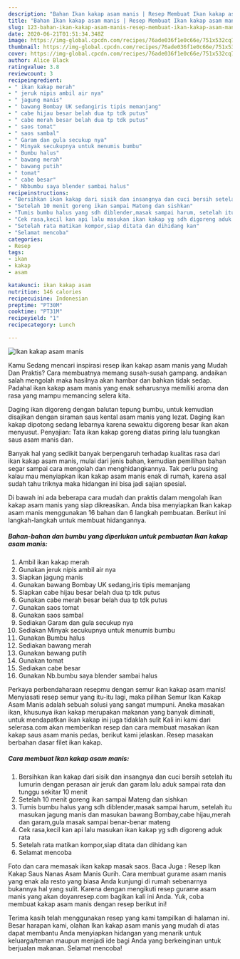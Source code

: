 ```yaml
---
description: "Bahan Ikan kakap asam manis | Resep Membuat Ikan kakap asam manis Yang Sedap"
title: "Bahan Ikan kakap asam manis | Resep Membuat Ikan kakap asam manis Yang Sedap"
slug: 123-bahan-ikan-kakap-asam-manis-resep-membuat-ikan-kakap-asam-manis-yang-sedap
date: 2020-06-21T01:51:34.348Z
image: https://img-global.cpcdn.com/recipes/76ade036f1e0c66e/751x532cq70/ikan-kakap-asam-manis-foto-resep-utama.jpg
thumbnail: https://img-global.cpcdn.com/recipes/76ade036f1e0c66e/751x532cq70/ikan-kakap-asam-manis-foto-resep-utama.jpg
cover: https://img-global.cpcdn.com/recipes/76ade036f1e0c66e/751x532cq70/ikan-kakap-asam-manis-foto-resep-utama.jpg
author: Alice Black
ratingvalue: 3.8
reviewcount: 3
recipeingredient:
- " ikan kakap merah"
- " jeruk nipis ambil air nya"
- " jagung manis"
- " bawang Bombay UK sedangiris tipis memanjang"
- " cabe hijau besar belah dua tp tdk putus"
- " cabe merah besar belah dua tp tdk putus"
- " saos tomat"
- " saos sambal"
- " Garam dan gula secukup nya"
- " Minyak secukupnya untuk menumis bumbu"
- " Bumbu halus"
- " bawang merah"
- " bawang putih"
- " tomat"
- " cabe besar"
- " Nbbumbu saya blender sambai halus"
recipeinstructions:
- "Bersihkan ikan kakap dari sisik dan insangnya dan cuci bersih setelah itu lumurin dengan perasan air jeruk dan garam lalu aduk sampai rata dan tunggu sekitar 10 menit"
- "Setelah 10 menit goreng ikan sampai Mateng dan sishkan"
- "Tumis bumbu halus yang sdh diblender,masak sampai harum, setelah itu masukan jagung manis dan masukan bawang Bombay,cabe hijau,merah dan garam,gula masak sampai benar-benar mateng"
- "Cek rasa,kecil kan api lalu masukan ikan kakap yg sdh digoreng aduk rata"
- "Setelah rata matikan kompor,siap ditata dan dihidang kan"
- "Selamat mencoba"
categories:
- Resep
tags:
- ikan
- kakap
- asam

katakunci: ikan kakap asam 
nutrition: 146 calories
recipecuisine: Indonesian
preptime: "PT30M"
cooktime: "PT31M"
recipeyield: "1"
recipecategory: Lunch

---
```



![Ikan kakap asam manis](https://img-global.cpcdn.com/recipes/76ade036f1e0c66e/751x532cq70/ikan-kakap-asam-manis-foto-resep-utama.jpg)

Kamu Sedang mencari inspirasi resep ikan kakap asam manis yang Mudah Dan Praktis? Cara membuatnya memang susah-susah gampang. andaikan salah mengolah maka hasilnya akan hambar dan bahkan tidak sedap. Padahal ikan kakap asam manis yang enak seharusnya memiliki aroma dan rasa yang mampu memancing selera kita.

Daging ikan digoreng dengan balutan tepung bumbu, untuk kemudian disajikan dengan siraman saus kental asam manis yang lezat. Daging ikan kakap dipotong sedang lebarnya karena sewaktu digoreng besar ikan akan menyusut. Penyajian: Tata ikan kakap goreng diatas piring lalu tuangkan saus asam manis dan.

Banyak hal yang sedikit banyak berpengaruh terhadap kualitas rasa dari ikan kakap asam manis, mulai dari jenis bahan, kemudian pemilihan bahan segar sampai cara mengolah dan menghidangkannya. Tak perlu pusing kalau mau menyiapkan ikan kakap asam manis enak di rumah, karena asal sudah tahu triknya maka hidangan ini bisa jadi sajian spesial.


Di bawah ini ada beberapa cara mudah dan praktis dalam mengolah ikan kakap asam manis yang siap dikreasikan. Anda bisa menyiapkan Ikan kakap asam manis menggunakan 16 bahan dan 6 langkah pembuatan. Berikut ini langkah-langkah untuk membuat hidangannya.

<!--inarticleads1-->

##### Bahan-bahan dan bumbu yang diperlukan untuk pembuatan Ikan kakap asam manis:

1. Ambil  ikan kakap merah
1. Gunakan  jeruk nipis ambil air nya
1. Siapkan  jagung manis
1. Gunakan  bawang Bombay UK sedang,iris tipis memanjang
1. Siapkan  cabe hijau besar belah dua tp tdk putus
1. Gunakan  cabe merah besar belah dua tp tdk putus
1. Gunakan  saos tomat
1. Gunakan  saos sambal
1. Sediakan  Garam dan gula secukup nya
1. Sediakan  Minyak secukupnya untuk menumis bumbu
1. Gunakan  Bumbu halus
1. Sediakan  bawang merah
1. Gunakan  bawang putih
1. Gunakan  tomat
1. Sediakan  cabe besar
1. Gunakan  Nb.bumbu saya blender sambai halus


Perkaya perbendaharaan resepmu dengan semur ikan kakap asam manis! Menyiasati resep semur yang itu-itu lagi, maka pilihan Semur Ikan Kakap Asam Manis adalah sebuah solusi yang sangat mumpuni. Aneka masakan ikan, khusunya ikan kakap merupakan makanan yang banyak diminati, untuk mendapatkan ikan kakap ini juga tidaklah sulit Kali ini kami dari selerasa.com akan memberikan resep dan cara membuat masakan ikan kakap saus asam manis pedas, berikut kami jelaskan. Resep masakan berbahan dasar filet ikan kakap. 

<!--inarticleads2-->

##### Cara membuat Ikan kakap asam manis:

1. Bersihkan ikan kakap dari sisik dan insangnya dan cuci bersih setelah itu lumurin dengan perasan air jeruk dan garam lalu aduk sampai rata dan tunggu sekitar 10 menit
1. Setelah 10 menit goreng ikan sampai Mateng dan sishkan
1. Tumis bumbu halus yang sdh diblender,masak sampai harum, setelah itu masukan jagung manis dan masukan bawang Bombay,cabe hijau,merah dan garam,gula masak sampai benar-benar mateng
1. Cek rasa,kecil kan api lalu masukan ikan kakap yg sdh digoreng aduk rata
1. Setelah rata matikan kompor,siap ditata dan dihidang kan
1. Selamat mencoba


Foto dan cara memasak ikan kakap masak saos. Baca Juga : Resep Ikan Kakap Saus Nanas Asam Manis Gurih. Cara membuat gurame asam manis yang enak ala resto yang biasa Anda kunjungi di rumah sebenarnya bukannya hal yang sulit. Karena dengan mengikuti resep gurame asam manis yang akan doyanresep.com bagikan kali ini Anda. Yuk, coba membuat kakap asam manis dengan resep berikut ini! 

Terima kasih telah menggunakan resep yang kami tampilkan di halaman ini. Besar harapan kami, olahan Ikan kakap asam manis yang mudah di atas dapat membantu Anda menyiapkan hidangan yang menarik untuk keluarga/teman maupun menjadi ide bagi Anda yang berkeinginan untuk berjualan makanan. Selamat mencoba!
